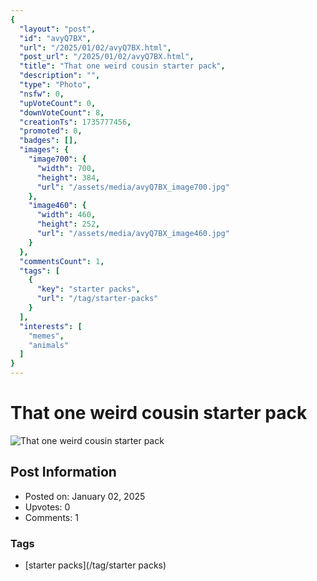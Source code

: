 ```yaml
---
{
  "layout": "post",
  "id": "avyQ7BX",
  "url": "/2025/01/02/avyQ7BX.html",
  "post_url": "/2025/01/02/avyQ7BX.html",
  "title": "That one weird cousin starter pack",
  "description": "",
  "type": "Photo",
  "nsfw": 0,
  "upVoteCount": 0,
  "downVoteCount": 8,
  "creationTs": 1735777456,
  "promoted": 0,
  "badges": [],
  "images": {
    "image700": {
      "width": 700,
      "height": 384,
      "url": "/assets/media/avyQ7BX_image700.jpg"
    },
    "image460": {
      "width": 460,
      "height": 252,
      "url": "/assets/media/avyQ7BX_image460.jpg"
    }
  },
  "commentsCount": 1,
  "tags": [
    {
      "key": "starter packs",
      "url": "/tag/starter-packs"
    }
  ],
  "interests": [
    "memes",
    "animals"
  ]
}
---
```


# That one weird cousin starter pack

![That one weird cousin starter pack](/assets/media/avyQ7BX_image700.jpg)

## Post Information

- Posted on: January 02, 2025
- Upvotes: 0
- Comments: 1

### Tags

- [starter packs](/tag/starter packs)
